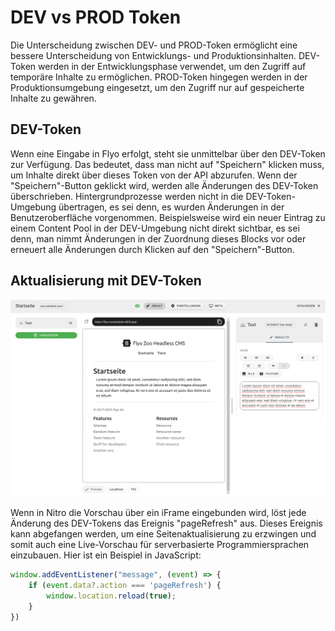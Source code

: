 # DEV vs PROD Token

Die Unterscheidung zwischen DEV- und PROD-Token ermöglicht eine bessere Unterscheidung von Entwicklungs- und Produktionsinhalten. DEV-Token werden in der Entwicklungsphase verwendet, um den Zugriff auf temporäre Inhalte zu ermöglichen. PROD-Token hingegen werden in der Produktionsumgebung eingesetzt, um den Zugriff nur auf gespeicherte Inhalte zu gewähren.

## DEV-Token

Wenn eine Eingabe in Flyo erfolgt, steht sie unmittelbar über den DEV-Token zur Verfügung. Das bedeutet, dass man nicht auf "Speichern" klicken muss, um Inhalte direkt über dieses Token von der API abzurufen. Wenn der "Speichern"-Button geklickt wird, werden alle Änderungen des DEV-Token überschrieben. Hintergrundprozesse werden nicht in die DEV-Token-Umgebung übertragen, es sei denn, es wurden Änderungen in der Benutzeroberfläche vorgenommen. Beispielsweise wird ein neuer Eintrag zu einem Content Pool in der DEV-Umgebung nicht direkt sichtbar, es sei denn, man nimmt Änderungen in der Zuordnung dieses Blocks vor oder erneuert alle Änderungen durch Klicken auf den "Speichern"-Button.

## Aktualisierung mit DEV-Token

![Nitro Routing](assets/preview.png)

Wenn in Nitro die Vorschau über ein iFrame eingebunden wird, löst jede Änderung des DEV-Tokens das Ereignis "pageRefresh" aus. Dieses Ereignis kann abgefangen werden, um eine Seitenaktualisierung zu erzwingen und somit auch eine Live-Vorschau für serverbasierte Programmiersprachen einzubauen. Hier ist ein Beispiel in JavaScript:

```js
window.addEventListener("message", (event) => {
    if (event.data?.action === 'pageRefresh') {
        window.location.reload(true);
    }
})
```
